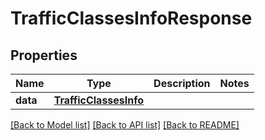 # TrafficClassesInfoResponse

## Properties
Name | Type | Description | Notes
------------ | ------------- | ------------- | -------------
**data** | [**TrafficClassesInfo**](TrafficClassesInfo.md) |  | 

[[Back to Model list]](../README.md#documentation-for-models) [[Back to API list]](../README.md#documentation-for-api-endpoints) [[Back to README]](../README.md)

